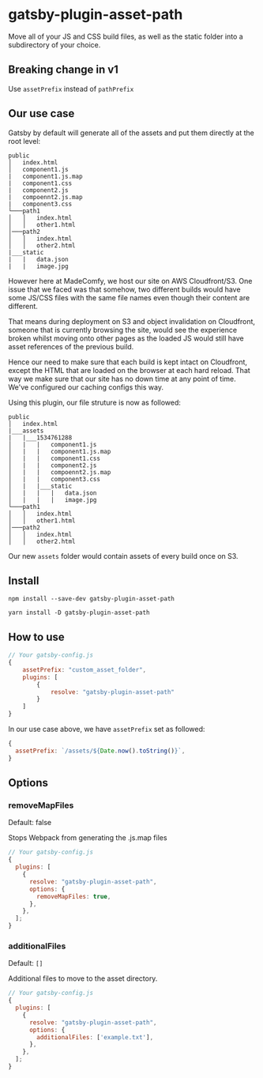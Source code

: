 # gatsby-plugin-asset-path

Move all of your JS and CSS build files, as well as the static folder into a subdirectory of your choice.

## Breaking change in v1

Use `assetPrefix` instead of `pathPrefix`

## Our use case

Gatsby by default will generate all of the assets and put them directly at the root level:

```
public
│   index.html
│   component1.js
|   component1.js.map
|   component1.css
|   component2.js
|   compoennt2.js.map
|   component3.css
└───path1
│   │   index.html
│   │   other1.html
│───path2
│   │   index.html
│   │   other2.html
|___static
|   |   data.json
|   |   image.jpg
```

However here at MadeComfy, we host our site on AWS Cloudfront/S3. One issue that we faced was that somehow, two different builds would have some JS/CSS files with the same file names even though their content are different.

That means during deployment on S3 and object invalidation on Cloudfront, someone that is currently browsing the site, would see the experience broken whilst moving onto other pages as the loaded JS would still have asset references of the previous build.

Hence our need to make sure that each build is kept intact on Cloudfront, except the HTML that are loaded on the browser at each hard reload. That way we make sure that our site has no down time at any point of time. We've configured our caching configs this way.

Using this plugin, our file struture is now as followed:

```
public
│   index.html
|___assets
|   |___1534761288
│   |   |   component1.js
│   |   |   component1.js.map
│   |   |   component1.css
│   |   |   component2.js
│   |   |   compoennt2.js.map
│   |   |   component3.css
│   |   |___static
│   |   |   |   data.json
│   |   |   |   image.jpg
└───path1
│   │   index.html
│   │   other1.html
│───path2
│   │   index.html
│   │   other2.html
```

Our new `assets` folder would contain assets of every build once on S3.

## Install

```
npm install --save-dev gatsby-plugin-asset-path
```

```
yarn install -D gatsby-plugin-asset-path
```

## How to use

```javascript
// Your gatsby-config.js
{
    assetPrefix: "custom_asset_folder",
    plugins: [
        {
            resolve: "gatsby-plugin-asset-path"
        }
    ]
}
```

In our use case above, we have `assetPrefix` set as followed:

```javascript
{
  assetPrefix: `/assets/${Date.now().toString()}`,
}
```

## Options

### removeMapFiles

Default: false

Stops Webpack from generating the .js.map files

```javascript
// Your gatsby-config.js
{
  plugins: [
    {
      resolve: "gatsby-plugin-asset-path",
      options: {
        removeMapFiles: true,
      },
    },
  ];
}
```

### additionalFiles

Default: `[]`

Additional files to move to the asset directory.

```javascript
// Your gatsby-config.js
{
  plugins: [
    {
      resolve: "gatsby-plugin-asset-path",
      options: {
        additionalFiles: ['example.txt'],
      },
    },
  ];
}
```
